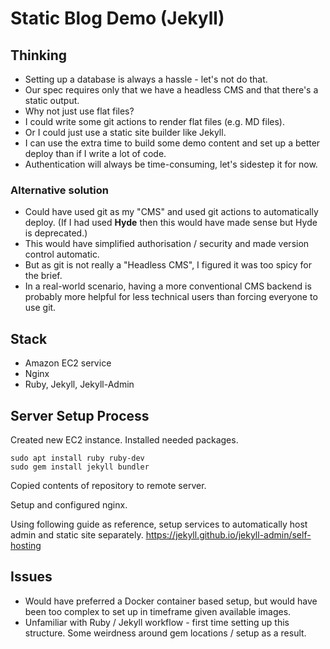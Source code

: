 # Static Blog Demo (Jekyll)

## Thinking

* Setting up a database is always a hassle - let's not do that.
* Our spec requires only that we have a headless CMS and that there's a static output.
* Why not just use flat files?
* I could write some git actions to render flat files (e.g. MD files).
* Or I could just use a static site builder like Jekyll.
* I can use the extra time to build some demo content and set up a better deploy than if I write a lot of code.
* Authentication will always be time-consuming, let's sidestep it for now.

### Alternative solution

* Could have used git as my "CMS" and used git actions to automatically deploy. (If I had used **Hyde** then this would have made sense but Hyde is deprecated.)
* This would have simplified authorisation / security and made version control automatic.
* But as git is not really a "Headless CMS",  I figured it was too spicy for the brief.
* In a real-world scenario, having a more conventional CMS backend is probably more helpful for less technical users than forcing everyone to use git.


## Stack

* Amazon EC2 service
* Nginx
* Ruby, Jekyll, Jekyll-Admin

## Server Setup Process

Created new EC2 instance.
Installed needed packages.

```
sudo apt install ruby ruby-dev
sudo gem install jekyll bundler
```

Copied contents of repository to remote server.

Setup and configured nginx.

Using following guide as reference, setup services to automatically host admin and static site separately.
https://jekyll.github.io/jekyll-admin/self-hosting

## Issues

* Would have preferred a Docker container based setup, but would have been too complex to set up in timeframe given available images.
* Unfamiliar with Ruby / Jekyll workflow - first time setting up this structure. Some weirdness around gem locations / setup as a result.